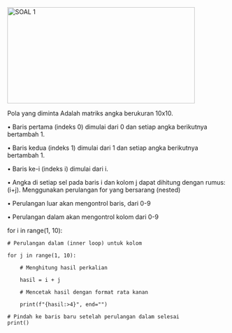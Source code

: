<img width="429" height="220" alt="SOAL 1" src="https://github.com/user-attachments/assets/6a0a63b5-01bc-45da-a221-cf04636610ef" />

Pola yang diminta Adalah matriks angka berukuran 10x10.

•	Baris pertama (indeks 0) dimulai dari 0 dan setiap angka berikutnya bertambah 1. 

•	Baris kedua (indeks 1) dimulai dari 1 dan setiap angka berikutnya bertambah 1. 

•	Baris ke-i (indeks i) dimulai dari i. 

•	Angka di setiap sel pada baris i dan kolom j dapat dihitung dengan rumus: (i+j).
Menggunakan perulangan for yang bersarang (nested)

•	Perulangan luar akan mengontrol baris, dari 0-9

•	Perulangan dalam akan mengontrol kolom dari 0-9



for i in range(1, 10):

    # Perulangan dalam (inner loop) untuk kolom
    
    for j in range(1, 10):
    
        # Menghitung hasil perkalian
        
        hasil = i + j
        
        # Mencetak hasil dengan format rata kanan
        
        print(f"{hasil:>4}", end="")
    
    # Pindah ke baris baru setelah perulangan dalam selesai
    print()

